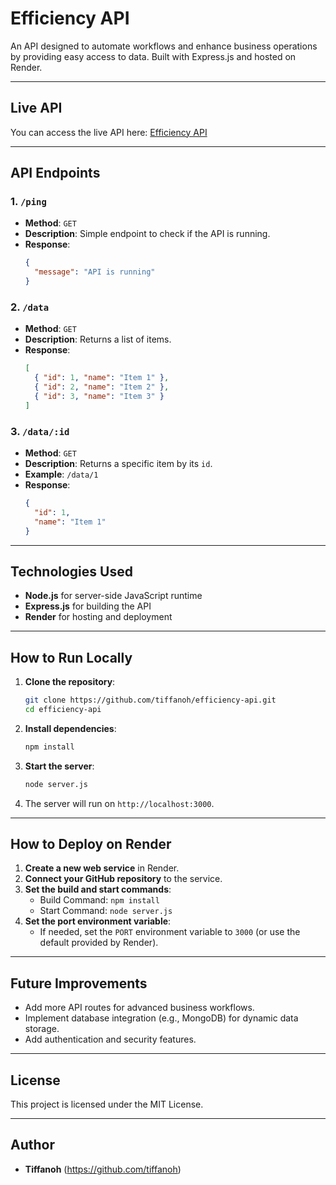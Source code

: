 # Efficiency API

An API designed to automate workflows and enhance business operations by providing easy access to data. Built with Express.js and hosted on Render.

---

## Live API

You can access the live API here: [Efficiency API](https://efficiency-api-5be4.onrender.com/)

---

## API Endpoints

### 1. `/ping`
- **Method**: `GET`
- **Description**: Simple endpoint to check if the API is running.
- **Response**:
    ```json
    {
      "message": "API is running"
    }
    ```

### 2. `/data`
- **Method**: `GET`
- **Description**: Returns a list of items.
- **Response**:
    ```json
    [
      { "id": 1, "name": "Item 1" },
      { "id": 2, "name": "Item 2" },
      { "id": 3, "name": "Item 3" }
    ]
    ```

### 3. `/data/:id`
- **Method**: `GET`
- **Description**: Returns a specific item by its `id`.
- **Example**: `/data/1`
- **Response**:
    ```json
    {
      "id": 1,
      "name": "Item 1"
    }
    ```

---

## Technologies Used
- **Node.js** for server-side JavaScript runtime
- **Express.js** for building the API
- **Render** for hosting and deployment

---

## How to Run Locally

1. **Clone the repository**:
    ```bash
    git clone https://github.com/tiffanoh/efficiency-api.git
    cd efficiency-api
    ```

2. **Install dependencies**:
    ```bash
    npm install
    ```

3. **Start the server**:
    ```bash
    node server.js
    ```

4. The server will run on `http://localhost:3000`.

---

## How to Deploy on Render

1. **Create a new web service** in Render.
2. **Connect your GitHub repository** to the service.
3. **Set the build and start commands**:
    - Build Command: `npm install`
    - Start Command: `node server.js`
4. **Set the port environment variable**:
    - If needed, set the `PORT` environment variable to `3000` (or use the default provided by Render).

---

## Future Improvements
- Add more API routes for advanced business workflows.
- Implement database integration (e.g., MongoDB) for dynamic data storage.
- Add authentication and security features.

---

## License

This project is licensed under the MIT License.

---

## Author

- **Tiffanoh** (https://github.com/tiffanoh)
